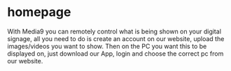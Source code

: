 # homepage

With Media9 you can remotely control what is being shown on your digital signage,
all you need to do is create an account on our website, upload the images/videos you want to show.
Then on the PC you want this to be displayed on, just download our App, login and choose the correct pc from our website.

